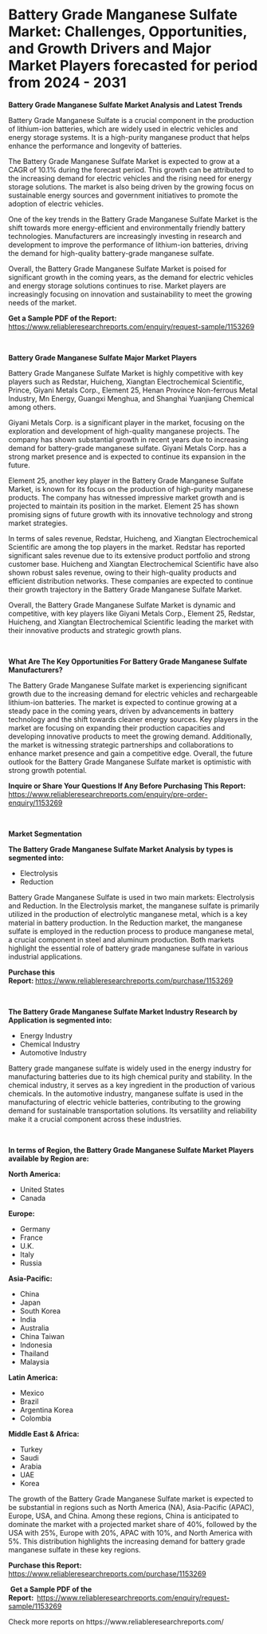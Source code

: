 <p><h1>Battery Grade Manganese Sulfate Market: Challenges, Opportunities, and Growth Drivers and Major Market Players forecasted for period from 2024 - 2031</h1></p><p><strong>Battery Grade Manganese Sulfate Market Analysis and Latest Trends</strong></p>
<p><p>Battery Grade Manganese Sulfate is a crucial component in the production of lithium-ion batteries, which are widely used in electric vehicles and energy storage systems. It is a high-purity manganese product that helps enhance the performance and longevity of batteries.</p><p>The Battery Grade Manganese Sulfate Market is expected to grow at a CAGR of 10.1% during the forecast period. This growth can be attributed to the increasing demand for electric vehicles and the rising need for energy storage solutions. The market is also being driven by the growing focus on sustainable energy sources and government initiatives to promote the adoption of electric vehicles.</p><p>One of the key trends in the Battery Grade Manganese Sulfate Market is the shift towards more energy-efficient and environmentally friendly battery technologies. Manufacturers are increasingly investing in research and development to improve the performance of lithium-ion batteries, driving the demand for high-quality battery-grade manganese sulfate.</p><p>Overall, the Battery Grade Manganese Sulfate Market is poised for significant growth in the coming years, as the demand for electric vehicles and energy storage solutions continues to rise. Market players are increasingly focusing on innovation and sustainability to meet the growing needs of the market.</p></p>
<p><strong>Get a Sample PDF of the Report:&nbsp;</strong> <a href="https://www.reliableresearchreports.com/enquiry/request-sample/1153269">https://www.reliableresearchreports.com/enquiry/request-sample/1153269</a></p>
<p>&nbsp;</p>
<p><strong>Battery Grade Manganese Sulfate Major Market Players</strong></p>
<p><p>Battery Grade Manganese Sulfate Market is highly competitive with key players such as Redstar, Huicheng, Xiangtan Electrochemical Scientific, Prince, Giyani Metals Corp., Element 25, Henan Province Non-ferrous Metal Industry, Mn Energy, Guangxi Menghua, and Shanghai Yuanjiang Chemical among others.</p><p>Giyani Metals Corp. is a significant player in the market, focusing on the exploration and development of high-quality manganese projects. The company has shown substantial growth in recent years due to increasing demand for battery-grade manganese sulfate. Giyani Metals Corp. has a strong market presence and is expected to continue its expansion in the future.</p><p>Element 25, another key player in the Battery Grade Manganese Sulfate Market, is known for its focus on the production of high-purity manganese products. The company has witnessed impressive market growth and is projected to maintain its position in the market. Element 25 has shown promising signs of future growth with its innovative technology and strong market strategies.</p><p>In terms of sales revenue, Redstar, Huicheng, and Xiangtan Electrochemical Scientific are among the top players in the market. Redstar has reported significant sales revenue due to its extensive product portfolio and strong customer base. Huicheng and Xiangtan Electrochemical Scientific have also shown robust sales revenue, owing to their high-quality products and efficient distribution networks. These companies are expected to continue their growth trajectory in the Battery Grade Manganese Sulfate Market.</p><p>Overall, the Battery Grade Manganese Sulfate Market is dynamic and competitive, with key players like Giyani Metals Corp., Element 25, Redstar, Huicheng, and Xiangtan Electrochemical Scientific leading the market with their innovative products and strategic growth plans.</p></p>
<p>&nbsp;</p>
<p><strong>What Are The Key Opportunities For Battery Grade Manganese Sulfate Manufacturers?</strong></p>
<p><p>The Battery Grade Manganese Sulfate market is experiencing significant growth due to the increasing demand for electric vehicles and rechargeable lithium-ion batteries. The market is expected to continue growing at a steady pace in the coming years, driven by advancements in battery technology and the shift towards cleaner energy sources. Key players in the market are focusing on expanding their production capacities and developing innovative products to meet the growing demand. Additionally, the market is witnessing strategic partnerships and collaborations to enhance market presence and gain a competitive edge. Overall, the future outlook for the Battery Grade Manganese Sulfate market is optimistic with strong growth potential.</p></p>
<p><strong>Inquire or Share Your Questions If Any Before Purchasing This Report:</strong> <a href="https://www.reliableresearchreports.com/enquiry/pre-order-enquiry/1153269">https://www.reliableresearchreports.com/enquiry/pre-order-enquiry/1153269</a></p>
<p>&nbsp;</p>
<p><strong>Market Segmentation</strong></p>
<p><strong>The Battery Grade Manganese Sulfate Market Analysis by types is segmented into:</strong></p>
<p><ul><li>Electrolysis</li><li>Reduction</li></ul></p>
<p><p>Battery Grade Manganese Sulfate is used in two main markets: Electrolysis and Reduction. In the Electrolysis market, the manganese sulfate is primarily utilized in the production of electrolytic manganese metal, which is a key material in battery production. In the Reduction market, the manganese sulfate is employed in the reduction process to produce manganese metal, a crucial component in steel and aluminum production. Both markets highlight the essential role of battery grade manganese sulfate in various industrial applications.</p></p>
<p><strong>Purchase this Report:&nbsp;</strong><a href="https://www.reliableresearchreports.com/purchase/1153269">https://www.reliableresearchreports.com/purchase/1153269</a></p>
<p>&nbsp;</p>
<p><strong>The Battery Grade Manganese Sulfate Market Industry Research by Application is segmented into:</strong></p>
<p><ul><li>Energy Industry</li><li>Chemical Industry</li><li>Automotive Industry</li></ul></p>
<p><p>Battery grade manganese sulfate is widely used in the energy industry for manufacturing batteries due to its high chemical purity and stability. In the chemical industry, it serves as a key ingredient in the production of various chemicals. In the automotive industry, manganese sulfate is used in the manufacturing of electric vehicle batteries, contributing to the growing demand for sustainable transportation solutions. Its versatility and reliability make it a crucial component across these industries.</p></p>
<p>&nbsp;</p>
<p><strong>In terms of Region, the Battery Grade Manganese Sulfate Market Players available by Region are:</strong></p>
<p>
    <p> <strong> North America: </strong>
        <ul>
            <li>United States</li>
            <li>Canada</li>
        </ul>
        </p> 
    <p> <strong> Europe: </strong>
        <ul>
            <li>Germany</li>
            <li>France</li>
            <li>U.K.</li>
            <li>Italy</li>
            <li>Russia</li>
        </ul>
        </p> 
    <p> <strong> Asia-Pacific: </strong>
        <ul>
            <li>China</li>
            <li>Japan</li>
            <li>South Korea</li>
            <li>India</li>
            <li>Australia</li>
            <li>China Taiwan</li>
            <li>Indonesia</li>
            <li>Thailand</li>
            <li>Malaysia</li>
        </ul>
        </p> 
    <p> <strong> Latin America: </strong>
        <ul>
            <li>Mexico</li>
            <li>Brazil</li>
            <li>Argentina Korea</li>
            <li>Colombia</li>
        </ul>
        </p> 
    <p> <strong> Middle East & Africa: </strong>
        <ul>
            <li>Turkey</li>
            <li>Saudi</li>
            <li>Arabia</li>
            <li>UAE</li>
            <li>Korea</li>
        </ul>
    </p>
    </p>
<p><p>The growth of the Battery Grade Manganese Sulfate market is expected to be substantial in regions such as North America (NA), Asia-Pacific (APAC), Europe, USA, and China. Among these regions, China is anticipated to dominate the market with a projected market share of 40%, followed by the USA with 25%, Europe with 20%, APAC with 10%, and North America with 5%. This distribution highlights the increasing demand for battery grade manganese sulfate in these key regions.</p></p>
<p><strong>Purchase this Report: </strong><a href="https://www.reliableresearchreports.com/purchase/1153269">https://www.reliableresearchreports.com/purchase/1153269</a></p>
<p>&nbsp;<strong>Get a Sample PDF of the Report:&nbsp;&nbsp;</strong><a href="https://www.reliableresearchreports.com/enquiry/request-sample/1153269">https://www.reliableresearchreports.com/enquiry/request-sample/1153269</a></p>
<p><strong></strong></p>
<p>Check more reports on https://www.reliableresearchreports.com/</p>